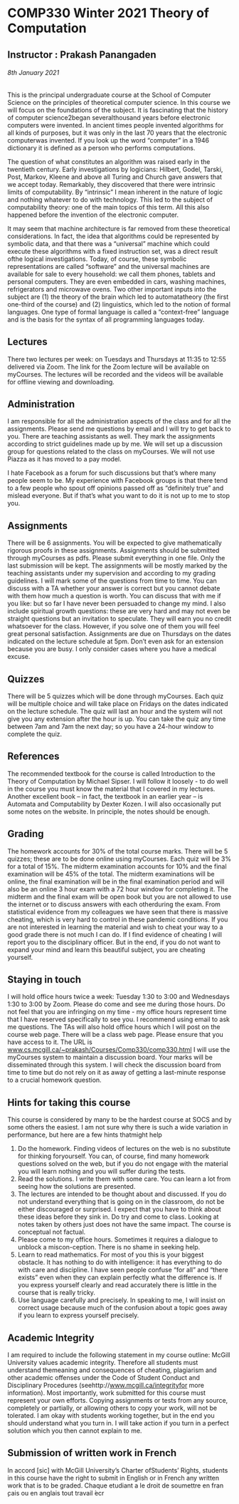 # COMP330 Winter 2021 Theory of Computation

## Instructor : Prakash Panangaden

###### 8th January 2021

This is the principal undergraduate course at the School of Computer Science on the principles of theoretical computer science. In this course we will focus on  the foundations of the subject. It is fascinating that the history of computer science2began severalthousand years before electronic computers were invented. In ancient times people invented algorithms for all kinds of purposes, but it was only in the last 70 years that the electronic computerwas invented. If you look up the word “computer” in a 1946 dictionary it is defined as a person who performs computations.

The question of what constitutes an algorithm was raised early in the twentieth century. Early investigations by logicians:  Hilbert, Godel, Tarski, Post, Markov, Kleene and above all Turing and Church gave answers that we accept today. Remarkably, they discovered that there were intrinsic limits of computability. By “intrinsic” I mean inherent in the nature of logic and nothing whatever to do with technology. This led to the subject of computability theory: one of the main topics of this term. All this also happened before the invention of the electronic computer. 

It may seem that machine architecture is far removed from these theoretical considerations. In fact, the idea that algorithms could be represented by symbolic data, and that there was a “universal” machine which could execute these algorithms with a fixed instruction set, was a direct result ofthe logical investigations. Today,  of course, these symbolic representations are called “software” and the universal machines are available for sale to every household: we call them phones, tablets and  personal computers. They are even embedded in cars, washing machines, refrigerators and microwave ovens. Two other important inputs into the subject are (1) the theory of the brain which led to automatatheory (the first one-third of the course) and (2) linguistics, which led to the notion of formal languages. One type of formal language is called a “context-free” language and is the basis for the syntax of all programming languages today.

## Lectures
There two lectures per week: on Tuesdays and Thursdays at 11:35 to 12:55 delivered via Zoom. The link for the Zoom lecture will be available on myCourses. The lectures will be recorded and the videos will be available for offline viewing and downloading.

## Administration

I am responsible for all the administration aspects of the class and for all the assignments. Please send me questions by email and I will try to get back to you.  There are teaching assistants as well. They mark the assignments according to strict guidelines made up by me.  We will set up a discussion group for questions related to the class on myCourses. We will not use Piazza as it has moved to a pay model. 

I hate Facebook as a forum for such discussions but that’s where many people seem to be. My experience with Facebook groups is that there tend to a few people who spout off opinions passed off as “definitely true” and mislead everyone. But if that’s what you want to do it is not up to me to stop you. 

## Assignments

There will be 6 assignments. You will be expected to give mathematically rigorous proofs in these assignments. Assignments should be submitted through myCourses as pdfs. Please submit everything in one file. Only the last submission will be kept. The assignments will be mostly marked by the teaching assistants under my supervision and according to my grading guidelines. I will mark some of the questions from time to time. You can discuss with a TA whether your answer is correct but you cannot debate with them how much a question is worth. You can discuss that with me if you like: but so far I have never been persuaded to change my mind. I also include spiritual growth questions: these are very hard and may not even be straight questions but an invitation to speculate. They will earn you no credit whatsoever for the class. However, if you solve one of them you will feel great personal satisfaction. Assignments are due on Thursdays on the dates indicated on the lecture schedule at 5pm. Don’t even ask for an extension because you are busy. I only consider cases where you have a medical excuse.

## Quizzes

There will be 5 quizzes which will be done through myCourses. Each quiz will be multiple choice and will take place on Fridays on the dates indicated on the lecture schedule. The quiz will last an hour and the system will not give you any extension after the hour is up. You can take the quiz any time between 7am and 7am the next day; so you have a 24-hour window to complete the quiz. 

## References

The recommended textbook for the course is called Introduction to the Theory of Computation by Michael Sipser. I  will  follow  it loosely - to do well in the course you must know the material that I covered in my lectures. Another excellent book – in fact, the textbook in an earlier year – is Automata and Computability by Dexter Kozen. I will also occasionally put some notes on the website. In principle, the notes should be enough.

## Grading

The homework accounts for 30% of the total course marks. There will be 5 quizzes; these are to be done online using myCourses. Each quiz will be 3% for a total of 15%. The midterm examination accounts for 10% and the final examination will be 45% of the total. The midterm examinations will be online, the final examination will be in the final examination period and will also be an online 3 hour exam with a 72 hour window for completing it. The midterm and the final exam will be open book but you are not allowed to use the internet or to discuss answers with each otherduring the exam. From statistical evidence from my colleagues we have seen that there is massive cheating, which is very hard to control in these pandemic conditions. If you are not interested in learning the material and wish to cheat your way to a good grade there is not much I can do. If I find evidence of cheating I will report you to the disciplinary officer. But in the end, if you do not want to expand your mind and learn this beautiful subject, you are cheating yourself. 

## Staying in touch

I will hold office hours twice a week: Tuesday 1:30 to 3:00 and Wednesdays 1:30 to 3:00 by Zoom. Please do come and see me during those hours. Do not feel that you are infringing on my time - my office hours represent time that I have reserved specifically to see you. I recommend using email to ask me questions. The TAs will also hold office hours which I will post on the course web page. There will be a class web page. Please ensure that you have access to it. The URL is www.cs.mcgill.ca/~prakash/Courses/Comp330/comp330.html I will use the myCourses system to maintain a discussion board. Your marks will be disseminated through this system. I will check the discussion board from time to time but do not rely on it as away of getting a last-minute response to a crucial homework question.

## Hints for taking this course

This course is considered by many to be the hardest course at SOCS and by some others the easiest. I am not sure why there is such a wide variation in performance,  but here are a few hints thatmight help
  1. Do the homework. Finding videos of lectures on the web is no substitute for thinking foryourself. You can, of course, find many homework questions solved on the web, but if you do not engage with the material you will learn nothing and you will suffer during the tests.
  2. Read the solutions. I write them with some care. You can learn a lot from seeing how the solutions are presented.
  3. The lectures are intended to be thought about and discussed. If you do not understand everything that is going on in the classroom, do not be either discouraged or surprised. I expect that you have to think about these ideas before they sink in. Do try and come to class. Looking at notes taken by others just does not have the same impact. The course is conceptual not factual.
  4. Please come to my office hours. Sometimes it requires a dialogue to unblock a miscon-ception. There is no shame in seeking help.
  5. Learn to read mathematics. For most of you this is your biggest obstacle. It has nothing to do with intelligence: it has everything to do with care and discipline. I have seen people confuse “for all” and “there exists” even when they can explain perfectly what the difference is. If you express yourself clearly and read accurately there is little in the course that is really tricky.
  6. Use language carefully and precisely. In speaking to me, I will insist on correct usage because much of the confusion about a topic goes away if you learn to express yourself precisely.
 
## Academic Integrity

I am required to include the following statement in my course outline: McGill University values academic integrity. Therefore all students must understand themeaning and consequences of cheating, plagiarism and other academic offenses under the Code of Student Conduct and Disciplinary Procedures (seehttp://www.mcgill.ca/integrityfor more information).  Most importantly, work submitted for this course must represent your own efforts. Copying assignments or tests from any source, completely or partially, or allowing others to copy your work, will not be tolerated. I am okay with students working together, but in the end you should understand what you turn in. I will take action if you turn in a perfect solution which you then cannot explain to me. 

## Submission of written work in French
In accord [sic] with McGill University’s Charter ofStudents’ Rights, students in this course have the right to submit in English or in French any written work that is to be graded. Chaque etudiant a le droit de soumettre en fran ̧cais ou en anglais tout travail  ́ecr
